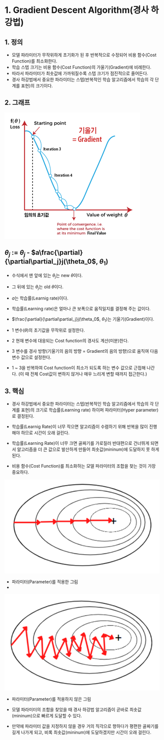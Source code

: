 # 1. Gradient Descent Algorithm(경사 하강법)
## 1. 정의

- 모델 파라미터가 무작위하게 초기화가 된 후 반복적으로 수정되어 비용 함수(Cost Function)를 최소화한다.
- 학습 스텝 크기는 비용 함수(Cost Function)의 가울기(Gradient)에 비례한다.
- 따라서 파라미터가 최솟값에 가까워질수록 스텝 크기가 점진적으로 줄어든다.
- 경사 하강법에서 중요한 파라미터는 스텝(반복적인 학습 알고리즘에서 학습의 각 단계를 표현)의 크기이다.

## 2. 그래프

![alt text](./Picture/Gradient_Descent_Algorithm.png)

## $\theta_j$ := $\theta_j$  - $a\frac{\partial}{\partial\partial_j}j(\theta_0$, $\theta_1$)

- 수식에서 맨 앞에 있는 $\theta_j$는 new $\theta$이다.
- 그 뒤에 있는 $\theta_j$는 old $\theta$이다.
- $a$는 학습률(Learnig rate)이다.
- 학습률(Learning rate)은 얼마나 큰 보폭으로 움직일지를 결정해 주는 값이다.
- $\frac{\partial}{\partial\partial_j}j(\theta_0$, $\theta_1$)는 기울기(Gradient)이다.

- 1 변수($\theta$)의 초기값을 무작위로 설정한다.
- 2 현재 변수에 대응되는 Cost function의 경사도 계산(미분)한다.
- 3 변수를 경사 방향(기울기의 음의 방향 = Gradient의 음의 방향)으로 움직여 다음 변수 값으로 설정한다.
- 1 ~ 3을 반복하여 Cost function이 최소가 되도록 하는 변수 값으로 근접해 나간다. (이 때 전체 Cost값이 변하지 않거나 매우 느리게 변할 때까지 접근한다.)

## 3. 핵심

- 경사 하강법에서 중요한 파라미터는 스텝(반복적인 학습 알고리즘에서 학습의 각 단계를 표현)의 크기로 학습률(Learning rate) 하이퍼 파라미터(Hyper parameter)로 결정된다.
- 학습률(Learnig Rate)이 너무 작으면 알고리즘이 수렴하기 위해 반복을 많이 진행해야 하므로 시간이 오래 걸린다.
- 학습률(Learning Rate)이 너무 크면 골짜기를 가로질러 반대편으로 건너뛰게 되면서 알고리즘을 더 큰 값으로 발산하게 만들어 최솟값(mininum)에 도달하지 못 하게 된다.

- 비용 함수(Cost Function)를 최소화하는 모델 파라미터의 조합을 찾는 것이 가장 중요하다.

![alt text](./Picture/parameter_apply.png) 

- 파라미터(Parameter)를 적용한 그림
- 
![alt text](./Picture/parameter_not_apply.png)

- 파라미터(Parameter)를 적용하지 않은 그림
  
- 모델 파라미터의 조합을 찾았을 때 경사 하강법 알고리즘이 곧바로 최솟값(mininum)으로 빠르게 도달할 수 있다.

- 만약에 파라미터 값을 지정하지 않을 경우 거의 직각으로 향하다가 평편한 골짜기를 길게 나가게 되고, 비록 최솟값(mininum)에 도달하겠지만 시간이 오래 걸린다.

